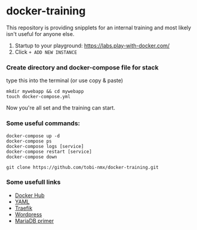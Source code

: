 # docker-training

This repository is providing snipplets for an internal training and most likely isn't useful for anyone else.

1) Startup to your playground: https://labs.play-with-docker.com/
1) Click `+ ADD NEW INSTANCE`

### Create directory and docker-compose file for stack
type this into the terminal (or use copy & paste)
```
mkdir mywebapp && cd mywebapp
touch docker-compose.yml
```

Now you're all set and the training can start.


### Some useful commands:
```
docker-compose up -d
docker-compose ps
docker-compose logs [service]
docker-compose restart [service]
docker-compose down

git clone https://github.com/tobi-nmx/docker-training.git
```

### Some usefull links
- [Docker Hub](https://hub.docker.com/)
- [YAML](https://rollout.io/blog/yaml-tutorial-everything-you-need-get-started/)
- [Traefik](https://docs.traefik.io/)
- [Wordpress](https://wordpress.org/)
- [MariaDB primer](https://mariadb.com/kb/en/a-mariadb-primer/)

